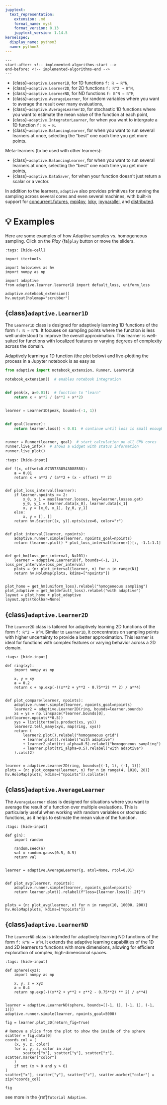 ```yaml
---
jupytext:
  text_representation:
    extension: .md
    format_name: myst
    format_version: 0.13
    jupytext_version: 1.14.5
kernelspec:
  display_name: python3
  name: python3
---
```


```{include} ../README.md
---
start-after: <!-- implemented-algorithms-start -->
end-before: <!-- implemented-algorithms-end -->
---
```

- {class}`~adaptive.Learner1D`, for 1D functions `f: ℝ → ℝ^N`,
- {class}`~adaptive.Learner2D`, for 2D functions `f: ℝ^2 → ℝ^N`,
- {class}`~adaptive.LearnerND`, for ND functions `f: ℝ^N → ℝ^M`,
- {class}`~adaptive.AverageLearner`, for random variables where you want to average the result over many evaluations,
- {class}`~adaptive.AverageLearner1D`, for stochastic 1D functions where you want to estimate the mean value of the function at each point,
- {class}`~adaptive.IntegratorLearner`, for when you want to intergrate a 1D function `f: ℝ → ℝ`.
- {class}`~adaptive.BalancingLearner`, for when you want to run several learners at once, selecting the “best” one each time you get more points.

Meta-learners (to be used with other learners):

- {class}`~adaptive.BalancingLearner`, for when you want to run several learners at once, selecting the “best” one each time you get more points,
- {class}`~adaptive.DataSaver`, for when your function doesn't just return a scalar or a vector.

In addition to the learners, `adaptive` also provides primitives for running the sampling across several cores and even several machines, with built-in support for
[concurrent.futures](https://docs.python.org/3/library/concurrent.futures.html),
[mpi4py](https://mpi4py.readthedocs.io/en/stable/mpi4py.futures.html),
[loky](https://loky.readthedocs.io/en/stable/),
[ipyparallel](https://ipyparallel.readthedocs.io/en/latest/), and
[distributed](https://distributed.readthedocs.io/en/latest/).

# 💡 Examples

Here are some examples of how Adaptive samples vs. homogeneous sampling.
Click on the *Play* {fa}`play` button or move the sliders.

```{code-cell} ipython3
:tags: [hide-cell]

import itertools

import holoviews as hv
import numpy as np

import adaptive
from adaptive.learner.learner1D import default_loss, uniform_loss

adaptive.notebook_extension()
hv.output(holomap="scrubber")
```

## {class}`adaptive.Learner1D`

The `Learner1D` class is designed for adaptively learning 1D functions of the form `f: ℝ → ℝ^N`. It focuses on sampling points where the function is less well understood to improve the overall approximation.
This learner is well-suited for functions with localized features or varying degrees of complexity across the domain.

Adaptively learning a 1D function (the plot below) and live-plotting the process in a Jupyter notebook is as easy as

```python
from adaptive import notebook_extension, Runner, Learner1D

notebook_extension()  # enables notebook integration


def peak(x, a=0.01):  # function to "learn"
    return x + a**2 / (a**2 + x**2)


learner = Learner1D(peak, bounds=(-1, 1))


def goal(learner):
    return learner.loss() < 0.01  # continue until loss is small enough


runner = Runner(learner, goal)  # start calculation on all CPU cores
runner.live_info()  # shows a widget with status information
runner.live_plot()
```

```{code-cell} ipython3
:tags: [hide-input]

def f(x, offset=0.07357338543088588):
    a = 0.01
    return x + a**2 / (a**2 + (x - offset) ** 2)


def plot_loss_interval(learner):
    if learner.npoints >= 2:
        x_0, x_1 = max(learner.losses, key=learner.losses.get)
        y_0, y_1 = learner.data[x_0], learner.data[x_1]
        x, y = [x_0, x_1], [y_0, y_1]
    else:
        x, y = [], []
    return hv.Scatter((x, y)).opts(size=6, color="r")


def plot_interval(learner, npoints):
    adaptive.runner.simple(learner, npoints_goal=npoints)
    return (learner.plot() * plot_loss_interval(learner))[:, -1.1:1.1]


def get_hm(loss_per_interval, N=101):
    learner = adaptive.Learner1D(f, bounds=(-1, 1), loss_per_interval=loss_per_interval)
    plots = {n: plot_interval(learner, n) for n in range(N)}
    return hv.HoloMap(plots, kdims=["npoints"])


plot_homo = get_hm(uniform_loss).relabel("homogeneous sampling")
plot_adaptive = get_hm(default_loss).relabel("with adaptive")
layout = plot_homo + plot_adaptive
layout.opts(toolbar=None)
```

## {class}`adaptive.Learner2D`

The `Learner2D` class is tailored for adaptively learning 2D functions of the form `f: ℝ^2 → ℝ^N`. Similar to `Learner1D`, it concentrates on sampling points with higher uncertainty to provide a better approximation.
This learner is ideal for functions with complex features or varying behavior across a 2D domain.

```{code-cell} ipython3
:tags: [hide-input]

def ring(xy):
    import numpy as np

    x, y = xy
    a = 0.2
    return x + np.exp(-((x**2 + y**2 - 0.75**2) ** 2) / a**4)


def plot_compare(learner, npoints):
    adaptive.runner.simple(learner, npoints_goal=npoints)
    learner2 = adaptive.Learner2D(ring, bounds=learner.bounds)
    xs = ys = np.linspace(*learner.bounds[0], int(learner.npoints**0.5))
    xys = list(itertools.product(xs, ys))
    learner2.tell_many(xys, map(ring, xys))
    return (
        learner2.plot().relabel("homogeneous grid")
        + learner.plot().relabel("with adaptive")
        + learner2.plot(tri_alpha=0.5).relabel("homogeneous sampling")
        + learner.plot(tri_alpha=0.5).relabel("with adaptive")
    ).cols(2)


learner = adaptive.Learner2D(ring, bounds=[(-1, 1), (-1, 1)])
plots = {n: plot_compare(learner, n) for n in range(4, 1010, 20)}
hv.HoloMap(plots, kdims=["npoints"]).collate()
```

## {class}`adaptive.AverageLearner`

The `AverageLearner` class is designed for situations where you want to average the result of a function over multiple evaluations.
This is particularly useful when working with random variables or stochastic functions, as it helps to estimate the mean value of the function.

```{code-cell} ipython3
:tags: [hide-input]

def g(n):
    import random

    random.seed(n)
    val = random.gauss(0.5, 0.5)
    return val


learner = adaptive.AverageLearner(g, atol=None, rtol=0.01)


def plot_avg(learner, npoints):
    adaptive.runner.simple(learner, npoints_goal=npoints)
    return learner.plot().relabel(f"loss={learner.loss():.2f}")


plots = {n: plot_avg(learner, n) for n in range(10, 10000, 200)}
hv.HoloMap(plots, kdims=["npoints"])
```

## {class}`adaptive.LearnerND`

The `LearnerND` class is intended for adaptively learning ND functions of the form `f: ℝ^N → ℝ^M`.
It extends the adaptive learning capabilities of the 1D and 2D learners to functions with more dimensions, allowing for efficient exploration of complex, high-dimensional spaces.

```{code-cell} ipython3
:tags: [hide-input]

def sphere(xyz):
    import numpy as np

    x, y, z = xyz
    a = 0.4
    return np.exp(-((x**2 + y**2 + z**2 - 0.75**2) ** 2) / a**4)


learner = adaptive.LearnerND(sphere, bounds=[(-1, 1), (-1, 1), (-1, 1)])
adaptive.runner.simple(learner, npoints_goal=5000)

fig = learner.plot_3D(return_fig=True)

# Remove a slice from the plot to show the inside of the sphere
scatter = fig.data[0]
coords_col = [
    (x, y, z, color)
    for x, y, z, color in zip(
        scatter["x"], scatter["y"], scatter["z"], scatter.marker["color"]
    )
    if not (x > 0 and y > 0)
]
scatter["x"], scatter["y"], scatter["z"], scatter.marker["color"] = zip(*coords_col)

fig
```

see more in the {ref}`Tutorial Adaptive`.
